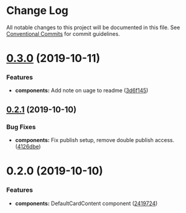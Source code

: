 # Change Log

All notable changes to this project will be documented in this file.
See [Conventional Commits](https://conventionalcommits.org) for commit guidelines.

# [0.3.0](https://github.com/molgenis/molgenis-frontend/compare/@molgenis-ui/components@0.2.1...@molgenis-ui/components@0.3.0) (2019-10-11)


### Features

* **components:** Add note on uage to readme ([3d6f145](https://github.com/molgenis/molgenis-frontend/commit/3d6f145))





## [0.2.1](https://github.com/molgenis/molgenis-frontend/compare/@molgenis-ui/components@0.2.0...@molgenis-ui/components@0.2.1) (2019-10-10)


### Bug Fixes

* **components:** Fix publish setup, remove double publish access. ([4126dbe](https://github.com/molgenis/molgenis-frontend/commit/4126dbe))





# 0.2.0 (2019-10-10)


### Features

* **components:** DefaultCardContent component ([2419724](https://github.com/molgenis/molgenis-frontend/commit/2419724))
